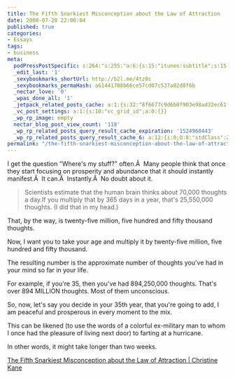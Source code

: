 ```yaml
---
title: The Fifth Snarkiest Misconception about the Law of Attraction
date: 2008-07-28 22:00:04
published: true
categories:
- Essays
tags:
- business
meta:
  podPressPostSpecific: s:264:"s:255:"a:6:{s:15:"itunes:subtitle";s:15:"##PostExcerpt##";s:14:"itunes:summary";s:15:"##PostExcerpt##";s:15:"itunes:keywords";s:17:"##WordPressCats##";s:13:"itunes:author";s:10:"##Global##";s:15:"itunes:explicit";s:7:"Default";s:12:"itunes:block";s:7:"Default";}";";
  _edit_last: '1'
  _sexybookmarks_shortUrl: http://b2l.me/4tz8c
  _sexybookmarks_permaHash: a61441708b66ce57cd07c537a82d8f6b
  _nectar_love: '0'
  _wpas_done_all: '1'
  _jetpack_related_posts_cache: a:1:{s:32:"8f6677c9d6b0f903e98ad32ec61f8deb";a:2:{s:7:"expires";i:1479847249;s:7:"payload";a:3:{i:0;a:1:{s:2:"id";i:673;}i:1;a:1:{s:2:"id";i:646;}i:2;a:1:{s:2:"id";i:369;}}}}
  _vc_post_settings: a:1:{s:10:"vc_grid_id";a:0:{}}
  _wp_rp_image: empty
  nectar_blog_post_view_count: '118'
  _wp_rp_related_posts_query_result_cache_expiration: '1524960443'
  _wp_rp_related_posts_query_result_cache_6: a:12:{i:0;O:8:"stdClass":2:{s:7:"post_id";s:4:"1406";s:5:"score";s:17:"59.74146846342309";}i:1;O:8:"stdClass":2:{s:7:"post_id";s:3:"354";s:5:"score";s:17:"54.57887147247462";}i:2;O:8:"stdClass":2:{s:7:"post_id";s:4:"1285";s:5:"score";s:17:"50.80193692594082";}i:3;O:8:"stdClass":2:{s:7:"post_id";s:4:"1108";s:5:"score";s:17:"50.80193692594082";}i:4;O:8:"stdClass":2:{s:7:"post_id";s:3:"398";s:5:"score";s:17:"49.67499821140448";}i:5;O:8:"stdClass":2:{s:7:"post_id";s:3:"364";s:5:"score";s:18:"48.393991317294535";}i:6;O:8:"stdClass":2:{s:7:"post_id";s:3:"393";s:5:"score";s:18:"47.406285741408674";}i:7;O:8:"stdClass":2:{s:7:"post_id";s:4:"1373";s:5:"score";s:17:"42.60769994734849";}i:8;O:8:"stdClass":2:{s:7:"post_id";s:3:"604";s:5:"score";s:17:"42.60769994734849";}i:9;O:8:"stdClass":2:{s:7:"post_id";s:3:"333";s:5:"score";s:17:"42.60769994734849";}i:10;O:8:"stdClass":2:{s:7:"post_id";s:3:"233";s:5:"score";s:17:"42.60769994734849";}i:11;O:8:"stdClass":2:{s:7:"post_id";s:4:"4550";s:5:"score";s:17:"41.23809553048123";}}
permalink: "/the-fifth-snarkiest-misconception-about-the-law-of-attraction/"
---
```

I get the question "Where's my stuff?" often.Â  Many people think that once they start focusing on prosperity and abundance that it should instantly manifest.Â  It can.Â  Instantly.Â  No doubt about it.
>Scientists estimate that the human brain thinks about 70,000 thoughts a day.If you multiply that by 365 days in a year, that's 25,550,000 thoughts. (I did that in my head.)

That, by the way, is twenty-five million, five hundred and fifty thousand thoughts.

Now, I want you to take your age and multiply it by twenty-five million, five hundred and fifty thousand.

The resulting number is the approximate number of thoughts you've had in your mind so far in your life.

For example, if you're 35, then you've had 894,250,000 thoughts. That's over 894 MILLION thoughts. Most of them unconscious.

So, now, let's say you decide in your 35th year, that you're going to add, I am peaceful and prosperous in every moment to the mix.

This can be likened (to use the words of a colorful ex-military man to whom I once had the pleasure of living next door) to farting at a hurricane. 

In other words, it might take longer than two weeks.</blockquote>
<p><a href="http://www.christinekane.com/blog/the-fifth-snarkiest-misconception-about-the-law-of-attraction/" rel="nofollow">The Fifth Snarkiest Misconception about the Law of Attraction | Christine Kane</a></p>
